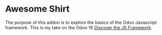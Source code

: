 # Awesome Shirt

The purpose of this addon is to explore the basics of the Odoo Javascript framework. This is my take on the Odoo 16 [Discover the JS Framework](https://www.odoo.com/documentation/16.0/developer/tutorials/discover_js_framework.html).